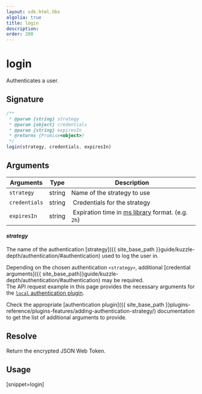 ```yaml
---
layout: sdk.html.hbs
algolia: true
title: login
description:
order: 200
---
```


# login

Authenticates a user.

## Signature

```javascript
/**
 * @param {string} strategy
 * @param {object} credentials
 * @param {string} expiresIn
 * @returns {Promise<object>}
 */
login(strategy, credentials, expiresIn)
```

## Arguments

| Arguments    | Type    | Description |
|--------------|---------|-------------|
| ``strategy`` | string | Name of the strategy to use    |
| ``credentials`` | string | Credentials for the strategy |
| ``expiresIn`` | string | Expiration time in [ms library](https://www.npmjs.com/package/ms) format. (e.g. `2h`) |

#### ***strategy***

The name of the authentication [strategy]({{ site_base_path }}guide/kuzzle-depth/authentication/#authentication) used to log the user in.

Depending on the chosen authentication `<strategy>`, additional [credential arguments]({{ site_base_path}}guide/kuzzle-depth/authentication/#authentication) may be required.  
The API request example in this page provides the necessary arguments for the [`local` authentication plugin](https://github.com/kuzzleio/kuzzle-plugin-auth-passport-local).

Check the appropriate [authentication plugin]({{ site_base_path }}plugins-reference/plugins-features/adding-authentication-strategy/) documentation to get the list of additional arguments to provide.

## Resolve

Return the encrypted JSON Web Token.

## Usage

[snippet=login]
